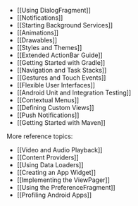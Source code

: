 * [[Using DialogFragment]]
* [[Notifications]]
* [[Starting Background Services]]
* [[Animations]]
* [[Drawables]]
* [[Styles and Themes]]
* [[Extended ActionBar Guide]]
* [[Getting Started with Gradle]]
* [[Navigation and Task Stacks]]
* [[Gestures and Touch Events]]
* [[Flexible User Interfaces]]
* [[Android Unit and Integration Testing]]
* [[Contextual Menus]]
* [[Defining Custom Views]]
* [[Push Notifications]]
* [[Getting Started with Maven]]

More reference topics:

* [[Video and Audio Playback]]
* [[Content Providers]]
* [[Using Data Loaders]]
* [[Creating an App Widget]]
* [[Implementing the ViewPager]]
* [[Using the PreferenceFragment]]
* [[Profiling Android Apps]]